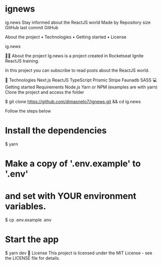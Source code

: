 # ignews
ig.news
Stay informed about the ReactJS world
Made by Repository size GitHub last commit GitHub

About the project • Technologies • Getting started • License

ig.news

👩‍💻 About the project
Ig.news is a project created in Rocketseat Ignite ReactJS training.

In this project you can subscribe to read posts about the ReactJS world.

🚀 Technologies
Next.js
ReactJS
TypeScript
Prismic
Stripe
Faunadb
SASS
💻 Getting started
Requirements
Node.js
Yarn or NPM (examples are with yarn)
Clone the project and access the folder

$ git clone https://github.com/dimasneto7/ignews.git && cd ig.news

Follow the steps below

# Install the dependencies
$ yarn

# Make a copy of '.env.example' to '.env'
# and set with YOUR environment variables.
$ cp .env.example .env

# Start the app
$ yarn dev
📝 License
This project is licensed under the MIT License - see the LICENSE file for details.
